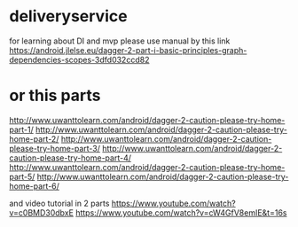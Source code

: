 # deliveryservice
for learning about DI and mvp please use manual by this link
https://android.jlelse.eu/dagger-2-part-i-basic-principles-graph-dependencies-scopes-3dfd032ccd82
# or this parts
http://www.uwanttolearn.com/android/dagger-2-caution-please-try-home-part-1/
http://www.uwanttolearn.com/android/dagger-2-caution-please-try-home-part-2/
http://www.uwanttolearn.com/android/dagger-2-caution-please-try-home-part-3/
http://www.uwanttolearn.com/android/dagger-2-caution-please-try-home-part-4/
http://www.uwanttolearn.com/android/dagger-2-caution-please-try-home-part-5/
http://www.uwanttolearn.com/android/dagger-2-caution-please-try-home-part-6/

and video tutorial in 2 parts
https://www.youtube.com/watch?v=c0BMD30dbxE
https://www.youtube.com/watch?v=cW4GfV8emIE&t=16s


